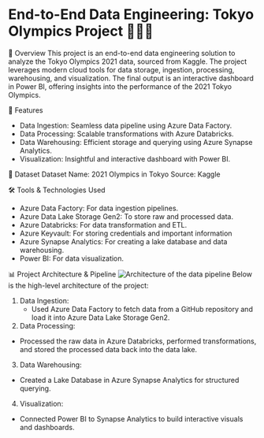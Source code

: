 # End-to-End Data Engineering: Tokyo Olympics Project 🏅🏅🏅

📖 Overview
This project is an end-to-end data engineering solution to analyze the Tokyo Olympics 2021 data, sourced from Kaggle. The project leverages modern cloud tools for data storage, ingestion, processing, warehousing, and visualization. The final output is an interactive dashboard in Power BI, offering insights into the performance of the 2021 Tokyo Olympics.

🚀 Features
- Data Ingestion: Seamless data pipeline using Azure Data Factory.
- Data Processing: Scalable transformations with Azure Databricks.
- Data Warehousing: Efficient storage and querying using Azure Synapse Analytics.
- Visualization: Insightful and interactive dashboard with Power BI.

📁 Dataset
Dataset Name: 2021 Olympics in Tokyo
Source: Kaggle


🛠️ Tools & Technologies Used
- Azure Data Factory: For data ingestion pipelines.
- Azure Data Lake Storage Gen2: To store raw and processed data.
- Azure Databricks: For data transformation and ETL.
- Azure Keyvault: For storing credentials and important information
- Azure Synapse Analytics: For creating a lake database and data warehousing.
- Power BI: For data visualization.


📊 Project Architecture & Pipeline
![Architecture of the data pipeline](https://github.com/KirandeepMarala/Olympics-azure-data-engineering-project/blob/main/Images/pipeline.gif) 
Below is the high-level architecture of the project:
1. Data Ingestion:
   - Used Azure Data Factory to fetch data from a GitHub repository and load it into Azure Data Lake Storage Gen2.
2. Data Processing:
  - Processed the raw data in Azure Databricks, performed transformations, and stored the processed data back into the data lake.
3. Data Warehousing:
  - Created a Lake Database in Azure Synapse Analytics for structured querying.
4. Visualization:
  - Connected Power BI to Synapse Analytics to build interactive visuals and dashboards.
